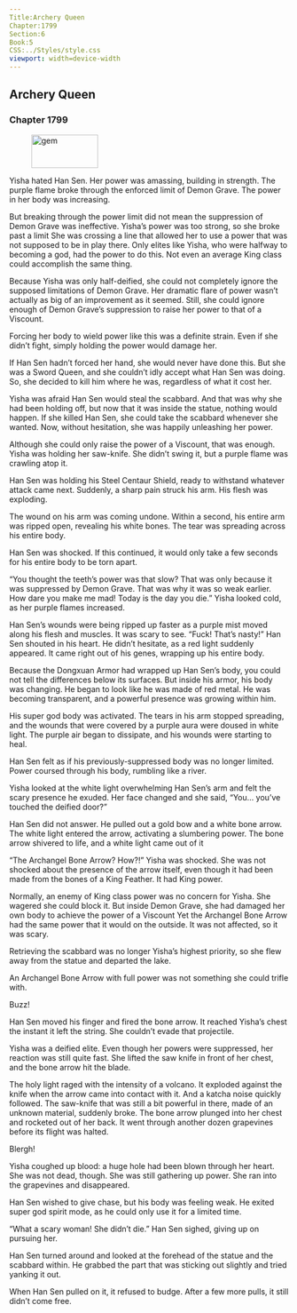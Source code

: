 ```yaml
---
Title:Archery Queen 
Chapter:1799 
Section:6 
Book:5 
CSS:../Styles/style.css 
viewport: width=device-width
---
```

  
## Archery Queen
### Chapter 1799
  
<figure>
	<img src="../Images/gem.gif" alt="gem" id="gem" width="120" height="60" />
</figure>
  

  
Yisha hated Han Sen. Her power was amassing, building in strength. The purple flame broke through the enforced limit of Demon Grave. The power in her body was increasing.

But breaking through the power limit did not mean the suppression of Demon Grave was ineffective. Yisha’s power was too strong, so she broke past a limit She was crossing a line that allowed her to use a power that was not supposed to be in play there. Only elites like Yisha, who were halfway to becoming a god, had the power to do this. Not even an average King class could accomplish the same thing.

Because Yisha was only half-deified, she could not completely ignore the supposed limitations of Demon Grave. Her dramatic flare of power wasn’t actually as big of an improvement as it seemed. Still, she could ignore enough of Demon Grave’s suppression to raise her power to that of a Viscount.

Forcing her body to wield power like this was a definite strain. Even if she didn’t fight, simply holding the power would damage her.

If Han Sen hadn’t forced her hand, she would never have done this. But she was a Sword Queen, and she couldn’t idly accept what Han Sen was doing. So, she decided to kill him where he was, regardless of what it cost her.

Yisha was afraid Han Sen would steal the scabbard. And that was why she had been holding off, but now that it was inside the statue, nothing would happen. If she killed Han Sen, she could take the scabbard whenever she wanted. Now, without hesitation, she was happily unleashing her power.

Although she could only raise the power of a Viscount, that was enough. Yisha was holding her saw-knife. She didn’t swing it, but a purple flame was crawling atop it.

Han Sen was holding his Steel Centaur Shield, ready to withstand whatever attack came next. Suddenly, a sharp pain struck his arm. His flesh was exploding.

The wound on his arm was coming undone. Within a second, his entire arm was ripped open, revealing his white bones. The tear was spreading across his entire body.

Han Sen was shocked. If this continued, it would only take a few seconds for his entire body to be torn apart.

“You thought the teeth’s power was that slow? That was only because it was suppressed by Demon Grave. That was why it was so weak earlier. How dare you make me mad! Today is the day you die.” Yisha looked cold, as her purple flames increased.

Han Sen’s wounds were being ripped up faster as a purple mist moved along his flesh and muscles. It was scary to see. “Fuck! That’s nasty!” Han Sen shouted in his heart. He didn’t hesitate, as a red light suddenly appeared. It came right out of his genes, wrapping up his entire body.

Because the Dongxuan Armor had wrapped up Han Sen’s body, you could not tell the differences below its surfaces. But inside his armor, his body was changing. He began to look like he was made of red metal. He was becoming transparent, and a powerful presence was growing within him.

His super god body was activated. The tears in his arm stopped spreading, and the wounds that were covered by a purple aura were doused in white light. The purple air began to dissipate, and his wounds were starting to heal.

Han Sen felt as if his previously-suppressed body was no longer limited. Power coursed through his body, rumbling like a river.

Yisha looked at the white light overwhelming Han Sen’s arm and felt the scary presence he exuded. Her face changed and she said, “You… you’ve touched the deified door?”

Han Sen did not answer. He pulled out a gold bow and a white bone arrow. The white light entered the arrow, activating a slumbering power. The bone arrow shivered to life, and a white light came out of it

“The Archangel Bone Arrow? How?!” Yisha was shocked. She was not shocked about the presence of the arrow itself, even though it had been made from the bones of a King Feather. It had King power.

Normally, an enemy of King class power was no concern for Yisha. She wagered she could block it. But inside Demon Grave, she had damaged her own body to achieve the power of a Viscount Yet the Archangel Bone Arrow had the same power that it would on the outside. It was not affected, so it was scary.

Retrieving the scabbard was no longer Yisha’s highest priority, so she flew away from the statue and departed the lake.

An Archangel Bone Arrow with full power was not something she could trifle with.

Buzz!

Han Sen moved his finger and fired the bone arrow. It reached Yisha’s chest the instant it left the string. She couldn’t evade that projectile.

Yisha was a deified elite. Even though her powers were suppressed, her reaction was still quite fast. She lifted the saw knife in front of her chest, and the bone arrow hit the blade.

The holy light raged with the intensity of a volcano. It exploded against the knife when the arrow came into contact with it. And a katcha noise quickly followed. The saw-knife that was still a bit powerful in there, made of an unknown material, suddenly broke. The bone arrow plunged into her chest and rocketed out of her back. It went through another dozen grapevines before its flight was halted.

Blergh!

Yisha coughed up blood: a huge hole had been blown through her heart. She was not dead, though. She was still gathering up power. She ran into the grapevines and disappeared.

Han Sen wished to give chase, but his body was feeling weak. He exited super god spirit mode, as he could only use it for a limited time.

“What a scary woman! She didn’t die.” Han Sen sighed, giving up on pursuing her.

Han Sen turned around and looked at the forehead of the statue and the scabbard within. He grabbed the part that was sticking out slightly and tried yanking it out.

When Han Sen pulled on it, it refused to budge. After a few more pulls, it still didn’t come free.